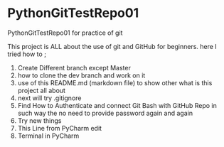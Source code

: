 # PythonGitTestRepo01
PythonGitTestRepo01 for practice of git

This project is ALL about the use of git and GitHub for beginners. here I tried how to ;
1. Create Different branch except Master 
2. how to clone the dev branch and work on it 
3. use of this README.md (markdown file) to show other what is this project all about 
4. next will try .gitignore
5. Find How to Authenticate and connect Git Bash with GitHub Repo in such way the no need to provide password again and again
6. Try new things 
7. This Line from PyCharm edit
8. Terminal in PyCharm

